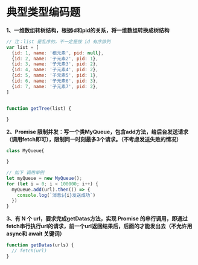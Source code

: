 # 典型类型编码题

**1、一维数组转树结构，根据id和pid的关系，将一维数组转换成树结构**

```javascript
// 注：list 是乱序的，不一定是按 id 有序排列
var list = [
  {id: 1, name: '根元素', pid: null},
  {id: 2, name: '子元素2', pid: 1},
  {id: 3, name: '子元素3', pid: 2}, 
  {id: 4, name: '子元素4', pid: 2},
  {id: 5, name: '子元素5', pid: 1}, 
  {id: 6, name: '子元素6', pid: 3},
  {id: 7, name: '子元素7', pid: 2}, 
]


function getTree(list) {
  
}
```

**2、Promise 限制并发：写一个类MyQueue，包含add方法，给后台发送请求（调用fetch即可），限制同一时刻最多3个请求。（不考虑发送失败的情况）**

```javascript
class MyQueue{

}

// 如下 调用举例
let myQueue = new MyQueue(); 
for (let i = 0; i < 100000; i++) { 
  myQueue.add(url).then(() => { 
    console.log(`消息${i}发送成功`)
  })
}
```

**3、有 N 个 url，要求完成getDatas方法，实现 Promise 的串行调用，即通过fetch串行执行url的请求，前一个url返回结果后，后面的才能发出去（不允许用 async和 await 关键词）**

```javascript
function getDatas(urls) {
  // fetch(url)
}
```